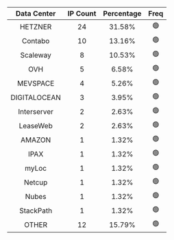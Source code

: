 | Data Center | IP Count | Percentage | Freq |
|:------------:|:--------:|:-----------:|:-----:|
| HETZNER | 24 | 31.58% | 🟢 |
| Contabo | 10 | 13.16% | 🟢 |
| Scaleway | 8 | 10.53% | 🟢 |
| OVH | 5 | 6.58% | 🟢 |
| MEVSPACE | 4 | 5.26% | 🟢 |
| DIGITALOCEAN | 3 | 3.95% | 🟢 |
| Interserver | 2 | 2.63% | 🟢 |
| LeaseWeb | 2 | 2.63% | 🟢 |
| AMAZON | 1 | 1.32% | 🟢 |
| IPAX | 1 | 1.32% | 🟢 |
| myLoc | 1 | 1.32% | 🟢 |
| Netcup | 1 | 1.32% | 🟢 |
| Nubes | 1 | 1.32% | 🟢 |
| StackPath | 1 | 1.32% | 🟢 |
| OTHER | 12 | 15.79% | 🟢 |